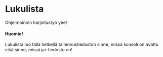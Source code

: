 # Lukulista
Ohjelmoinnin harjoitustyö
yee!

#### Huomio!
Lukulista luo tällä hetkellä tallennustiedoston sinne, missä konsoli on avattu eikä sinne, missä jar-tiedosto on!
